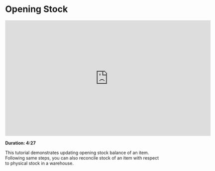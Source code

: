 <!-- add-breadcrumbs -->
# Opening Stock

<iframe width="660" height="371" src="https://www.youtube.com/embed/nlHX0ZZ84Lw" frameborder="0" allowfullscreen></iframe>

**Duration: 4:27**

This tutorial demonstrates updating opening stock balance of an item. Following same steps, you can also reconcile stock of an item with respect to physical stock in a warehouse.